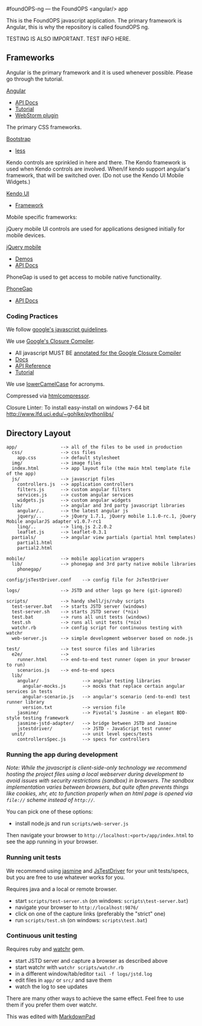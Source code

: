 #foundOPS-ng — the FoundOPS &lt;angular/&gt; app

This is the FoundOPS javascript application. The primary framework is Angular, this is why the repository is called foundOPS ng.

TESTING IS ALSO IMPORTANT. TEST INFO HERE.

## Frameworks

Angular is the primary framework and it is used whenever possible. Please go through the tutorial.

[Angular](http://angularjs.org/)
- [API Docs](http://docs.angularjs.org/api)
- [Tutorial](http://docs.angularjs.org/tutorial)
- [WebStorm plugin](https://groups.google.com/forum/#!topic/angular/GyBSkDxZN9c)

The primary CSS frameworks.

[Bootstrap](http://twitter.github.com/bootstrap/)
- [less](http://lesscss.org/)


Kendo controls are sprinkled in here and there. The Kendo framework is used when Kendo controls are involved. When/if kendo support angular's framework, that will be switched over. (Do not use the Kendo UI Mobile Widgets.)

[Kendo UI](http://demos.kendoui.com/web/overview/index.html)
- [Framework](http://demos.kendoui.com/web/mvvm/index.html)

Mobile specific frameworks:

jQuery mobile UI controls are used for applications designed initially for mobile devices.

[jQuery mobile](http://jquerymobile.com/)
- [Demos](http://jquerymobile.com/demos/1.1.0/)
- [API Docs](http://docs.jquery.com/Main_Page)

PhoneGap is used to get access to mobile native functionality.

[PhoneGap](http://phonegap.com/)
- [API Docs](http://docs.phonegap.caom)

### Coding Practices

We follow [google's javascript guidelines](http://google-styleguide.googlecode.com/svn/trunk/javascriptguide.xml).

We use [Google's Closure Compiler](https://developers.google.com/closure/compiler/).

- All javascript MUST BE [annotated for the Google Closure Compiler](https://developers.google.com/closure/compiler/docs/js-for-compiler)
- [Docs](https://developers.google.com/closure/library/docs/overview)
- [API Reference](http://closure-library.googlecode.com/svn/docs/index.html) 
- [Tutorial](https://developers.google.com/closure/library/docs/tutorial "Tutorial")

We use [lowerCamelCase](http://c2.com/cgi/wiki?LowerCamelCase) for acronyms.


Compressed via [htmlcompressor](http://code.google.com/p/htmlcompressor/).

Closure Linter: To install easy-install on windows 7-64 bit http://www.lfd.uci.edu/~gohlke/pythonlibs/


## Directory Layout

    app/                --> all of the files to be used in production
      css/              --> css files
        app.css         --> default stylesheet
      img/              --> image files
      index.html        --> app layout file (the main html template file of the app)
      js/               --> javascript files
        controllers.js  --> application controllers
        filters.js      --> custom angular filters
        services.js     --> custom angular services
        widgets.js      --> custom angular widgets
      lib/              --> angular and 3rd party javascript libraries
        angular/..      --> the latest angular js
        jquery/..       --> jQuery 1.7.1, jQuery mobile 1.1.0-rc.1, jQuery Mobile angularJS adapter v1.0.7-rc1
        linq/..         --> linq.js 2.2.0.2
        leaflet.js      --> leaflet-0.3.1
      partials/         --> angular view partials (partial html templates)
        partial1.html
        partial2.html

	mobile/             --> mobile application wrappers
      lib/              --> phonegap and 3rd party native mobile libraries
        phonegap/

    config/jsTestDriver.conf    --> config file for JsTestDriver

    logs/               --> JSTD and other logs go here (git-ignored)

    scripts/            --> handy shell/js/ruby scripts
      test-server.bat   --> starts JSTD server (windows)
      test-server.sh    --> starts JSTD server (*nix)
      test.bat          --> runs all unit tests (windows)
      test.sh           --> runs all unit tests (*nix)
      watchr.rb         --> config script for continuous testing with watchr
      web-server.js     --> simple development webserver based on node.js

    test/               --> test source files and libraries
      e2e/              -->
        runner.html     --> end-to-end test runner (open in your browser to run)
        scenarios.js    --> end-to-end specs
      lib/
        angular/                --> angular testing libraries
          angular-mocks.js      --> mocks that replace certain angular services in tests
          angular-scenario.js   --> angular's scenario (end-to-end) test runner library
          version.txt           --> version file
        jasmine/                --> Pivotal's Jasmine - an elegant BDD-style testing framework
        jasmine-jstd-adapter/   --> bridge between JSTD and Jasmine
        jstestdriver/           --> JSTD - JavaScript test runner
      unit/                     --> unit level specs/tests
        controllersSpec.js      --> specs for controllers

### Running the app during development

_Note: While the javascript is client-side-only technology we recommend hosting the project files using a local
webserver during development to avoid issues with security restrictions (sandbox) in browsers. The
sandbox implementation varies between browsers, but quite often prevents things like cookies, xhr,
etc to function properly when an html page is opened via `file://` scheme instead of `http://`._

You can pick one of these options:

* install node.js and run `scripts/web-server.js`

Then navigate your browser to `http://localhost:<port>/app/index.html` to see the app running in
your browser.

### Running unit tests

We recommend using [jasmine](http://pivotal.github.com/jasmine/) and
[JsTestDriver](http://code.google.com/p/js-test-driver/) for your unit tests/specs, but you are free
to use whatever works for you.

Requires java and a local or remote browser.

* start `scripts/test-server.sh` (on windows: `scripts\test-server.bat`)
* navigate your browser to `http://localhost:9876/`
* click on one of the capture links (preferably the "strict" one)
* run `scripts/test.sh` (on windows: `scripts\test.bat`)


### Continuous unit testing

Requires ruby and [watchr](https://github.com/mynyml/watchr) gem.

* start JSTD server and capture a browser as described above
* start watchr with `watchr scripts/watchr.rb`
* in a different window/tab/editor `tail -f logs/jstd.log`
* edit files in `app/` or `src/` and save them
* watch the log to see updates

There are many other ways to achieve the same effect. Feel free to use them if you prefer them over
watchr.

This was edited with [MarkdownPad](http://markdownpad.com/)

